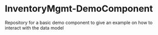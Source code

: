 InventoryMgmt-DemoComponent
===========================

Repository for a basic demo component to give an example on how to interact with the data model
